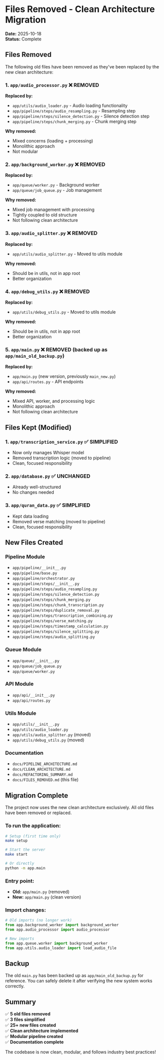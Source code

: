 # Files Removed - Clean Architecture Migration

**Date:** 2025-10-18  
**Status:** Complete

## Files Removed

The following old files have been removed as they've been replaced by the new clean architecture:

### 1. **`app/audio_processor.py`** ❌ REMOVED
**Replaced by:**
- `app/utils/audio_loader.py` - Audio loading functionality
- `app/pipeline/steps/audio_resampling.py` - Resampling step
- `app/pipeline/steps/silence_detection.py` - Silence detection step
- `app/pipeline/steps/chunk_merging.py` - Chunk merging step

**Why removed:**
- Mixed concerns (loading + processing)
- Monolithic approach
- Not modular

### 2. **`app/background_worker.py`** ❌ REMOVED
**Replaced by:**
- `app/queue/worker.py` - Background worker
- `app/queue/job_queue.py` - Job management

**Why removed:**
- Mixed job management with processing
- Tightly coupled to old structure
- Not following clean architecture

### 3. **`app/audio_splitter.py`** ❌ REMOVED
**Replaced by:**
- `app/utils/audio_splitter.py` - Moved to utils module

**Why removed:**
- Should be in utils, not in app root
- Better organization

### 4. **`app/debug_utils.py`** ❌ REMOVED
**Replaced by:**
- `app/utils/debug_utils.py` - Moved to utils module

**Why removed:**
- Should be in utils, not in app root
- Better organization

### 5. **`app/main.py`** ❌ REMOVED (backed up as `app/main_old_backup.py`)
**Replaced by:**
- `app/main.py` (new version, previously `main_new.py`)
- `app/api/routes.py` - API endpoints

**Why removed:**
- Mixed API, worker, and processing logic
- Monolithic approach
- Not following clean architecture

## Files Kept (Modified)

### 1. **`app/transcription_service.py`** ✅ SIMPLIFIED
- Now only manages Whisper model
- Removed transcription logic (moved to pipeline)
- Clean, focused responsibility

### 2. **`app/database.py`** ✅ UNCHANGED
- Already well-structured
- No changes needed

### 3. **`app/quran_data.py`** ✅ SIMPLIFIED
- Kept data loading
- Removed verse matching (moved to pipeline)
- Clean, focused responsibility

## New Files Created

### Pipeline Module
- `app/pipeline/__init__.py`
- `app/pipeline/base.py`
- `app/pipeline/orchestrator.py`
- `app/pipeline/steps/__init__.py`
- `app/pipeline/steps/audio_resampling.py`
- `app/pipeline/steps/silence_detection.py`
- `app/pipeline/steps/chunk_merging.py`
- `app/pipeline/steps/chunk_transcription.py`
- `app/pipeline/steps/duplicate_removal.py`
- `app/pipeline/steps/transcription_combining.py`
- `app/pipeline/steps/verse_matching.py`
- `app/pipeline/steps/timestamp_calculation.py`
- `app/pipeline/steps/silence_splitting.py`
- `app/pipeline/steps/audio_splitting.py`

### Queue Module
- `app/queue/__init__.py`
- `app/queue/job_queue.py`
- `app/queue/worker.py`

### API Module
- `app/api/__init__.py`
- `app/api/routes.py`

### Utils Module
- `app/utils/__init__.py`
- `app/utils/audio_loader.py`
- `app/utils/audio_splitter.py` (moved)
- `app/utils/debug_utils.py` (moved)

### Documentation
- `docs/PIPELINE_ARCHITECTURE.md`
- `docs/CLEAN_ARCHITECTURE.md`
- `docs/REFACTORING_SUMMARY.md`
- `docs/FILES_REMOVED.md` (this file)

## Migration Complete

The project now uses the new clean architecture exclusively. All old files have been removed or replaced.

### To run the application:
```bash
# Setup (first time only)
make setup

# Start the server
make start

# Or directly
python -m app.main
```

### Entry point:
- **Old:** `app/main.py` (removed)
- **New:** `app/main.py` (clean version)

### Import changes:
```python
# Old imports (no longer work)
from app.background_worker import background_worker
from app.audio_processor import audio_processor

# New imports
from app.queue.worker import background_worker
from app.utils.audio_loader import load_audio_file
```

## Backup

The old `main.py` has been backed up as `app/main_old_backup.py` for reference. You can safely delete it after verifying the new system works correctly.

## Summary

✅ **5 old files removed**  
✅ **3 files simplified**  
✅ **25+ new files created**  
✅ **Clean architecture implemented**  
✅ **Modular pipeline created**  
✅ **Documentation complete**  

The codebase is now clean, modular, and follows industry best practices!
